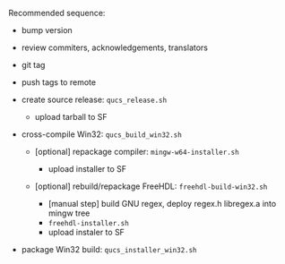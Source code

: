 


Recommended sequence:

* bump version

* review commiters, acknowledgements, translators

* git tag

* push tags to remote


* create source release: `qucs_release.sh`
  * upload tarball to SF

* cross-compile Win32: `qucs_build_win32.sh`

  * [optional] repackage compiler: `mingw-w64-installer.sh`
    * upload installer to SF

  * [optional] rebuild/repackage FreeHDL: `freehdl-build-win32.sh`
    * [manual step] build GNU regex, deploy regex.h libregex.a into mingw tree
    * `freehdl-installer.sh`
    * upload instaler to SF

* package Win32 build: `qucs_installer_win32.sh`

